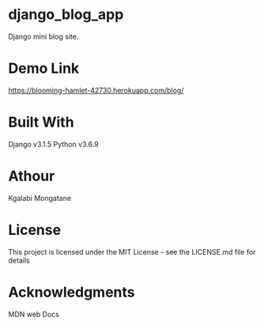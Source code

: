 # django_blog_app
Django mini blog site.

# Demo Link
https://blooming-hamlet-42730.herokuapp.com/blog/


# Built With
Django v3.1.5
Python v3.6.9

# Athour
Kgalabi Mongatane

# License
This project is licensed under the MIT License - see the LICENSE.md file for details

# Acknowledgments
MDN web Docs
